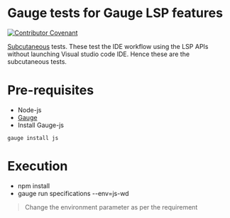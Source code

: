 # Gauge tests for Gauge LSP features

[![Contributor Covenant](https://img.shields.io/badge/Contributor%20Covenant-v1.4%20adopted-ff69b4.svg)](CODE_OF_CONDUCT.md)

[Subcutaneous](https://www.martinfowler.com/bliki/SubcutaneousTest.html) tests. 
These test the IDE workflow using the LSP APIs without launching Visual studio code IDE. Hence these are the subcutaneous tests. 

# Pre-requisites
* Node-js
* [Gauge](https://docs.getgauge.io/installing.html)
* Install Gauge-js
```
gauge install js
```

# Execution
* npm install
* gauge run specifications --env=js-wd
> Change the environment parameter as per the requirement
